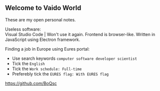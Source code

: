 ## Welcome to Vaido World

These are my open personal notes.

Useless software:  
Visual Studio Code | Won't use it again. Frontend is browser-like. Written in JavaScript using Electron framework.
  
Finding a job in Europe using Eures portal:  
* Use search keywords `computer software developer scientist`  
* Tick the `English`  
* Tick the `Work schedule: Full-time`  
* Preferebly tick the `EURES flag: With EURES flag`  



https://github.com/BoQsc
